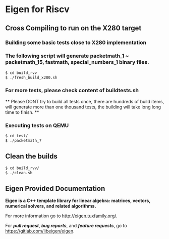 # Eigen for Riscv

## Cross Compiling to run on the X280 target

### Building some basic tests close to X280 implementation
### The following script will generate packetmath_1 ~ packetmath_15, fastmath, special_numbers_1 binary files.

```bash
$ cd build_rvv
$ ./fresh_build_x280.sh
```

### For more tests, please check content of buildtests.sh
** Please DONT try to build all tests once, there are hundreds of build items, will generate more than one thousand tests, the building will take long long time to finish. **

### Executing tests on QEMU

```bash
$ cd test/
$ ./packetmath_7
```

## Clean the builds

```bash
$ cd build_rvv/
$ ./clean.sh
```

## Eigen Provided Documentation

**Eigen is a C++ template library for linear algebra: matrices, vectors, numerical solvers, and related algorithms.**

For more information go to http://eigen.tuxfamily.org/.

For ***pull request***, ***bug reports***, and ***feature requests***, go to https://gitlab.com/libeigen/eigen.
